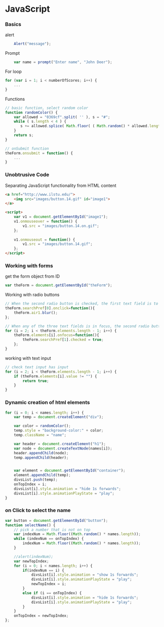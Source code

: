 # JavaScript 

### Basics
alert
```javascript
    Alert("message");
```

Prompt
```javascript
    var name = prompt("Enter name", "John Deer");
```
    
For loop 
```javascript
for (var i = 1; i < numberOfScores; i++) {
    ...
}
```

Functions 
```javascript
// basic function, select random color
function randomColor() {
    var allowed = "0369cf".split( '' ), s = "#";
    while ( s.length < 4 ) {
       s += allowed.splice( Math.floor( ( Math.random() * allowed.length ) ), 1 );
    }
    return s;
}

// onSubmit function 
theForm.onsubmit = function() {
    ...
}
```

### Unobtrusive Code 
Separating JavaScript functionality from HTML content  

```html
<a href="http://www.ilstu.edu/">
    <img src="images/button.14.gif" id="image1">    
</a>

<script>
    var v1 = document.getElementById("image1");
    v1.onmouseover = function() {
        v1.src = "images/button.14.on.gif";
    };
    
    v1.onmouseout = function() {
        v1.src = "images/button.14.gif";
    };
</script> 
```

### Working with forms 
get the form object from ID
```javascript
var theForm = document.getElementById("theForm");
```

Working with radio buttons
```javascript
// When the second radio button is checked, the first text field is to be set in focus.
theForm.searchPref[0].onclick=function(){
    theForm.air1.blur();
};   
```

```javascript
// When any of the three text fields is in focus, the second radio button is to be checked.	
for (i = 2; i < theForm.elements.length - 1; i++) {
    theForm.elements[i].onfocus=function(){
        theForm.searchPref[1].checked = true;
    };
}
```

working with text input 
```javascript
// check text input has input 
for (i = 2; i < theForm.elements.length - 1; i++) {
    if (theForm.elements[i].value != "") {
        return true;
    }
}
```

### Dynamic creation of html elements 
```javascript
for (i = 0; i < names.length; i++) {
    var temp = document.createElement("div");

    var color = randomColor();
    temp.style = "background-color:" + color;
    temp.className = "name";

    var header = document.createElement("h1");
    var node = document.createTextNode(names[i]);
    header.appendChild(node);         
    temp.appendChild(header);


    var element = document.getElementById("container");
    element.appendChild(temp);
    divsList.push(temp);
    onTopIndex = i;
    divsList[i].style.animation = "hide 1s forwards";
    divsList[i].style.animationPlayState = "play";
}
```

### on Click to select the name 
```javascript
var button = document.getElementById("button");
function selectName() {
    // pick a number that is not on top
    var indexNum = Math.floor((Math.random() * names.length));  
    while (indexNum == onTopIndex) {
        indexNum = Math.floor((Math.random() * names.length)); 
    }

    //alert(indexNum);
    var newTopIndex;
    for (i = 0; i < names.length; i++) {
        if(indexNum == i) {
            divsList[i].style.animation = "show 1s forwards";
            divsList[i].style.animationPlayState = "play";
            newTopIndex = i;
        }
        else if (i == onTopIndex) {
            divsList[i].style.animation = "hide 1s forwards";
            divsList[i].style.animationPlayState = "play";
        }
    }
    onTopIndex = newTopIndex;
}; 
```

